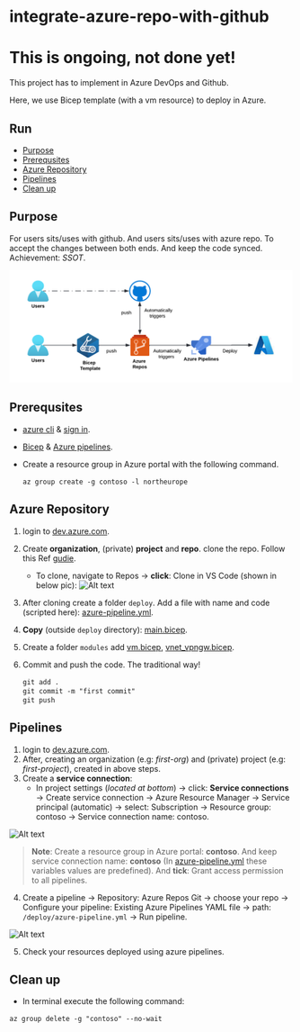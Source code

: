 # integrate-azure-repo-with-github

# This is ongoing, not done yet!

This project has to implement in Azure DevOps and Github.

Here, we use Bicep template (with a vm resource) to deploy in Azure.

## Run
  - [Purpose](#purpose)
  - [Prerequsites](#prerequsites)
  - [Azure Repository](#azure-repository)
  - [Pipelines](#pipelines)
  - [Clean up](#clean-up)

## Purpose

For users sits/uses with github. And users sits/uses with azure repo. To accept the changes between both ends. And keep the code synced. Achievement: *SSOT*.

![Alt text](pics/Design.png)

## Prerequsites

- [azure cli](https://learn.microsoft.com/en-us/cli/azure/install-azure-cli) & [sign in](https://learn.microsoft.com/en-us/cli/azure/authenticate-azure-cli).
- [Bicep](https://learn.microsoft.com/en-us/azure/azure-resource-manager/bicep/overview?tabs=bicep) & [Azure pipelines](https://learn.microsoft.com/en-us/azure/devops/pipelines/get-started/what-is-azure-pipelines?view=azure-devops).
- Create a resource group in Azure portal with the following command.
  
  ```
  az group create -g contoso -l northeurope
  ```

## Azure Repository
1. login to [dev.azure.com](https://azure.microsoft.com/en-us/products/devops).
2. Create **organization**, (private) **project** and **repo**. clone the repo. Follow this Ref [gudie](https://learn.microsoft.com/en-us/training/modules/build-first-bicep-deployment-pipeline-using-azure-pipelines/3-exercise-create-run-basic-pipeline).
   
   - To clone, navigate to Repos → **click**: Clone in VS Code (shown in below pic):
  ![Alt text](pics/azure-repo.png)

3. After cloning create a folder `deploy`. Add a file with name and code (scripted here): [azure-pipeline.yml](deploy/azure-pipeline.yml).

4. **Copy** (outside `deploy` directory): [main.bicep](main.bicep).

5. Create a folder `modules` add [vm.bicep](vm.bicep), [vnet_vpngw.bicep](vnet_vpngw.bicep).

6. Commit and push the code. The traditional way!
   
   ```hcl
   git add .
   git commit -m "first commit"
   git push
   ```

## Pipelines

1. login to [dev.azure.com](https://azure.microsoft.com/en-us/products/devops).
2. After, creating an organization (e.g: *first-org*) and (private) project (e.g: *first-project*), created in above steps.
3. Create a **service connection**:
   - In project settings (*located at bottom*) → click: **Service connections** → Create service connection → Azure Resource Manager → Service principal (automatic) → select: Subscription → Resource group: contoso → Service connection name: contoso.

![Alt text](pics/service_connection.png)

> **Note**: Create a resource group in Azure portal: **contoso**. And keep service connection name: **contoso** (In [azure-pipeline.yml](deploy/azure-pipeline.yml) these variables values are predefined). And **tick**: Grant access permission to all pipelines.

4. Create a pipeline → Repository: Azure Repos Git → choose your repo → Configure your pipeline: Existing Azure Pipelines YAML file → path: `/deploy/azure-pipeline.yml` → Run pipeline.


![Alt text](pics/pipeline_config.png)

5. Check your resources deployed using azure pipelines.
   
## Clean up
- In terminal execute the following command:
```azcli
az group delete -g "contoso" --no-wait
```
